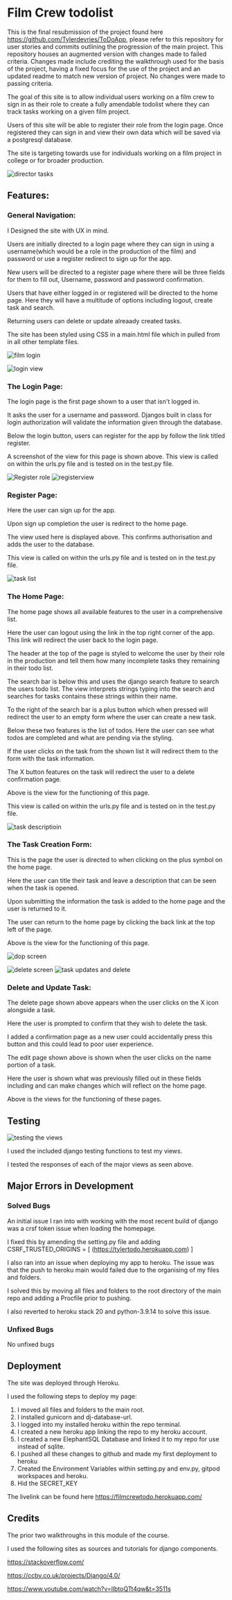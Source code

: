 # Film Crew todolist

This is the final resubmission of the project found here https://github.com/Tylerdevries/ToDoApp, please refer to this repository for user stories and commits outlining the progression of the main project. 
This repository houses an augmented version with changes made to failed criteria. 
Changes made include crediting the walkthrough used for the basis of the project, having a fixed focus for the use of the project and an updated readme to match new version of project. No changes were made to passing criteria.

The goal of this site is to allow individual users working on a film crew to sign in as their role to create a fully amendable todolist where they can track tasks working on a given film project. 

Users of this site will be able to register their role from the login page. Once registered they can sign in and view their own data which will be saved via a postgresql database.

The site is targeting towards use for individuals working on a film project in college or for broader production.

![director tasks](https://user-images.githubusercontent.com/93283135/216874880-b783a051-6cb3-40f5-92c0-d04a6f4d6d80.PNG)



## Features:


### General Navigation:

I Designed the site with UX in mind.

Users are initially directed to a login page where they can sign in using a username(which would be a role in the production of the film) and password or use a register redirect to sign up for the app.

New users will be directed to a register page where there will be three fields for them to fill out, Username, password and password confirmation. 

Users that have either logged in or registered will be directed to the home page. Here they will have a multitude of options including logout, create task and search.

Returning users can delete or update alreaady created tasks.

The site has been styled using CSS in a main.html file which in pulled from in all other template files. 

![film login](https://user-images.githubusercontent.com/93283135/216874903-120f81c3-e96c-408d-80e7-b5bded8cfe9d.PNG)

![login view](https://user-images.githubusercontent.com/93283135/192444694-a841206d-cc1b-4fa8-9dad-c5098230c10c.PNG)


### The Login Page:

The login page is the first page shown to a user that isn't logged in.

It asks the user for a username and password. Djangos built in class for login authorization will validate the information given through the database.

Below the login button, users can register for the app by follow the link titled register. 

A screenshot of the view for this page is shown above. This view is called on within the urls.py file and is tested on in the test.py file. 

![Register role](https://user-images.githubusercontent.com/93283135/216874931-69401fda-a763-4dcc-ae67-cbcb5116b872.PNG)
![registerview](https://user-images.githubusercontent.com/93283135/216874953-aafa2a7b-77e5-4626-a6da-8c7477aa3302.PNG)




### Register Page:

Here the user can sign up for the app.

Upon sign up completion the user is redirect to the home page.

The view used here is displayed above. This confirms authorisation and adds the user to the database. 

This view is called on within the urls.py file and is tested on in the test.py file. 

![task list](https://user-images.githubusercontent.com/93283135/192447656-8253d6d1-f0a1-434c-943f-5071d2153a83.PNG)


### The Home Page:

The home page shows all available features to the user in a comprehensive list.

Here the user can logout using the link in the top right corner of the app. This link will redirect the user back to the login page. 

The header at the top of the page is styled to welcome the user by their role in the production and tell them how many incomplete tasks they remaining in their todo list.

The search bar is below this and uses the django search feature to search the users todo list. The view interprets strings typing into the search and searches for tasks contains these strings within their name.

To the right of the search bar is a plus button which when pressed will redirect the user to an empty form where the user can create a new task.

Below these two features is the list of todos. Here the user can see what todos are completed and what are pending via the styling. 

If the user clicks on the task from the shown list it will redirect them to the form with the task information. 

The X button features on the task will redirect the user to a delete confirmation page. 

Above is the view for the functioning of this page.

This view is called on within the urls.py file and is tested on in the test.py file. 

![task descriptioin](https://user-images.githubusercontent.com/93283135/216875971-aae5ebcc-423e-4e36-a16a-9c48ce2813a5.PNG)

### The Task Creation Form:

This is the page the user is directed to when clicking on the plus symbol on the home page.

Here the user can title their task and leave a description that can be seen when the task is opened. 

Upon submitting the information the task is added to the home page and the user is returned to it.

The user can return to the home page by clicking the back link at the top left of the page. 

Above is the view for the functioning of this page.

![dop screen](https://user-images.githubusercontent.com/93283135/216877117-fb70324e-fc53-40b7-815b-f2dd0e307c02.PNG)

![delete screen](https://user-images.githubusercontent.com/93283135/216875979-a05bd43a-bb4b-4708-b090-392b03fd555d.PNG)
![task updates and delete](https://user-images.githubusercontent.com/93283135/216875990-9fbc3c0b-8830-4f2d-a738-a595267cd6e6.PNG)



### Delete and Update Task: 

The delete page shown above appears when the user clicks on the X icon alongside a task.

Here the user is prompted to confirm that they wish to delete the task. 

I added a confirmation page as a new user could accidentally press this button and this could lead to poor user experience.

The edit page shown above is shown when the user clicks on the name portion of a task.

Here the user is shown what was previously filled out in these fields including and can make changes which will reflect on the home page. 

Above is the views for the functioning of these pages.

## Testing

![testing the views](https://user-images.githubusercontent.com/93283135/216876166-13caa104-96bd-41e8-8d58-8f106e8e4265.PNG)


I used the included django testing functions to test my views.

I tested the responses of each of the major views as seen above. 

## Major Errors in Development

### Solved Bugs

An initial issue I ran into with working with the most recent build of django was a crsf token issue when loading the homepage.

I fixed this by amending the setting.py file and adding CSRF_TRUSTED_ORIGINS = [
    (https://tylertodo.herokuapp.com)
]

I also ran into an issue when deploying my app to heroku. The issue was that the push to heroku main would failed due to the organising of my files and folders.

I solved this by moving all files and folders to the root directory of the main repo and adding a Procfile prior to pushing.

I also reverted to heroku stack 20 and python-3.9.14 to solve this issue. 

### Unfixed Bugs

No unfixed bugs

## Deployment

The site was deployed through Heroku. 

I used the following steps to deploy my page:
1. I moved all files and folders to the main root.
2. I installed gunicorn and dj-database-url.
3. I logged into my installed heroku within the repo terminal.
4. I created a new heroku app linking the repo to my heroku account.
5. I created a new ElephantSQL Database and linked it to my repo for use instead of sqlite.
6. I pushed all these changes to github and made my first deployment to heroku
7. Created the Environment Variables within setting.py and env.py, gitpod workspaces and heroku.
8. Hid the SECRET_KEY

The livelink can be found here https://filmcrewtodo.herokuapp.com/

## Credits

The prior two walkthroughs in this module of the course. 

I used the following sites as sources and tutorials for django components.

https://stackoverflow.com/

https://ccbv.co.uk/projects/Django/4.0/

https://www.youtube.com/watch?v=llbtoQTt4qw&t=3511s

